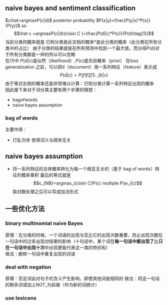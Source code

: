 
## naive bayes and sentiment classification
 $c\hat=argmaxP(c|d)$  posterior probability
 $P(x|y)=\frac{P(y|x)*P(x)}{P(y)}$
so
$$\hat c  =argmaxP(c|d)(c\isin C )=\frac{P(d|c)*P(c)}{P(d)\tag{1}}$$
当前分类的概率就是 已知分类是此文档的概率*是此分类的概率（此分类在所有分类中的占比） 
由于分类的结果就是在所有预测中找到一个最大值，而分母P(d)对于所有分类都是一样的所以可以忽略  
在(1)中 $P(d|c)$是似然（likelihood）,$P(c)$是先验概率（prior）
在loss generalization 之前，可以把d（document）用一系列特征（feature）表示成
$$P(d|c)=P(f1f2f3...fk|c)\tag{2}$$
由于等式右侧的概率还是非常难以计算：已知分类计算一系列特征出现的概率  
因此接下来对于词分类主要有两个步骤的猜想：
- bagofwords
- naive bayes assumption
### bag of words
主要作用：
- 打乱次序 使得词义与顺序无关

## naive bayes assumption
- 将一系列特征的总体概率转化为每一个相互无关的（基于 bag of words）特征的概率乘积
最后的等式就是
$$c_{NB}=argmax_{c\isin C}P(c) multiple P(w_i|c)$$
取对数处理之后可以写成加法形式

## 一些优化方法
### binary multinomial naive Bayes 
原理：在分类的时候，一个词语的出现与否比它的出现次数重要，防止出现次数在一句话中的过多出现对结果的影响（十句话中，某个词在**每一句话中都出现了**比**只在一句话中出现十次**中出现更能代表这一类的特侦和）  
做法：删除一句话中重复出现的词语
### deal with negation
原理：否定词会对句子的含义产生影响，即使其他词是相同的
做法：将这一句话的剩余词语加上NOT_为前缀（作为新的词统计）
### use lexicons
